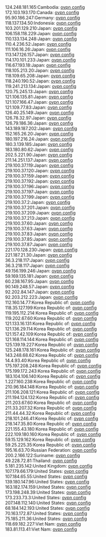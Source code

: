 124.248.181.165:Cambodia: [ovpn config](vpn/124_248_181_165.ovpn)  
172.103.193.170:Canada: [ovpn config](vpn/172_103_193_170.ovpn)  
95.90.186.247:Germany: [ovpn config](vpn/95_90_186_247.ovpn)  
118.137.134.50:Indonesia: [ovpn config](vpn/118_137_134_50.ovpn)  
103.201.129.210:Japan: [ovpn config](vpn/103_201_129_210.ovpn)  
106.158.118.229:Japan: [ovpn config](vpn/106_158_118_229.ovpn)  
110.133.134.248:Japan: [ovpn config](vpn/110_133_134_248.ovpn)  
110.4.236.52:Japan: [ovpn config](vpn/110_4_236_52.ovpn)  
111.106.16.26:Japan: [ovpn config](vpn/111_106_16_26.ovpn)  
113.147.126.157:Japan: [ovpn config](vpn/113_147_126_157.ovpn)  
114.170.101.233:Japan: [ovpn config](vpn/114_170_101_233.ovpn)  
116.67.193.18:Japan: [ovpn config](vpn/116_67_193_18.ovpn)  
118.105.213.20:Japan: [ovpn config](vpn/118_105_213_20.ovpn)  
118.109.65.208:Japan: [ovpn config](vpn/118_109_65_208.ovpn)  
118.240.190.52:Japan: [ovpn config](vpn/118_240_190_52.ovpn)  
119.241.213.134:Japan: [ovpn config](vpn/119_241_213_134.ovpn)  
120.75.245.13:Japan: [ovpn config](vpn/120_75_245_13.ovpn)  
121.106.135.81:Japan: [ovpn config](vpn/121_106_135_81.ovpn)  
121.107.166.47:Japan: [ovpn config](vpn/121_107_166_47.ovpn)  
121.109.77.83:Japan: [ovpn config](vpn/121_109_77_83.ovpn)  
126.40.25.149:Japan: [ovpn config](vpn/126_40_25_149.ovpn)  
126.78.32.97:Japan: [ovpn config](vpn/126_78_32_97.ovpn)  
126.79.186.36:Japan: [ovpn config](vpn/126_79_186_36.ovpn)  
143.189.187.202:Japan: [ovpn config](vpn/143_189_187_202.ovpn)  
152.165.26.20:Japan: [ovpn config](vpn/152_165_26_20.ovpn)  
180.197.216.24:Japan: [ovpn config](vpn/180_197_216_24.ovpn)  
180.3.139.185:Japan: [ovpn config](vpn/180_3_139_185.ovpn)  
183.180.80.62:Japan: [ovpn config](vpn/183_180_80_62.ovpn)  
202.5.221.90:Japan: [ovpn config](vpn/202_5_221_90.ovpn)  
211.14.251.137:Japan: [ovpn config](vpn/211_14_251_137.ovpn)  
219.100.37.119:Japan: [ovpn config](vpn/219_100_37_119.ovpn)  
219.100.37.120:Japan: [ovpn config](vpn/219_100_37_120.ovpn)  
219.100.37.159:Japan: [ovpn config](vpn/219_100_37_159.ovpn)  
219.100.37.192:Japan: [ovpn config](vpn/219_100_37_192.ovpn)  
219.100.37.196:Japan: [ovpn config](vpn/219_100_37_196.ovpn)  
219.100.37.197:Japan: [ovpn config](vpn/219_100_37_197.ovpn)  
219.100.37.199:Japan: [ovpn config](vpn/219_100_37_199.ovpn)  
219.100.37.2:Japan: [ovpn config](vpn/219_100_37_2.ovpn)  
219.100.37.201:Japan: [ovpn config](vpn/219_100_37_201.ovpn)  
219.100.37.209:Japan: [ovpn config](vpn/219_100_37_209.ovpn)  
219.100.37.213:Japan: [ovpn config](vpn/219_100_37_213.ovpn)  
219.100.37.60:Japan: [ovpn config](vpn/219_100_37_60.ovpn)  
219.100.37.63:Japan: [ovpn config](vpn/219_100_37_63.ovpn)  
219.100.37.83:Japan: [ovpn config](vpn/219_100_37_83.ovpn)  
219.100.37.85:Japan: [ovpn config](vpn/219_100_37_85.ovpn)  
219.100.37.87:Japan: [ovpn config](vpn/219_100_37_87.ovpn)  
221.170.128.230:Japan: [ovpn config](vpn/221_170_128_230.ovpn)  
221.187.21.30:Japan: [ovpn config](vpn/221_187_21_30.ovpn)  
36.3.218.117:Japan: [ovpn config](vpn/36_3_218_117.ovpn)  
36.3.218.117:Japan: [ovpn config](vpn/36_3_218_117.ovpn)  
49.156.199.246:Japan: [ovpn config](vpn/49_156_199_246.ovpn)  
59.169.135.181:Japan: [ovpn config](vpn/59_169_135_181.ovpn)  
60.238.167.95:Japan: [ovpn config](vpn/60_238_167_95.ovpn)  
90.149.248.57:Japan: [ovpn config](vpn/90_149_248_57.ovpn)  
92.202.84.147:Japan: [ovpn config](vpn/92_202_84_147.ovpn)  
92.203.212.223:Japan: [ovpn config](vpn/92_203_212_223.ovpn)  
112.160.14.77:Korea Republic of: [ovpn config](vpn/112_160_14_77.ovpn)  
118.35.127.199:Korea Republic of: [ovpn config](vpn/118_35_127_199.ovpn)  
119.195.112.214:Korea Republic of: [ovpn config](vpn/119_195_112_214.ovpn)  
119.202.67.60:Korea Republic of: [ovpn config](vpn/119_202_67_60.ovpn)  
121.133.16.131:Korea Republic of: [ovpn config](vpn/121_133_16_131.ovpn)  
121.136.29.114:Korea Republic of: [ovpn config](vpn/121_136_29_114.ovpn)  
121.157.42.109:Korea Republic of: [ovpn config](vpn/121_157_42_109.ovpn)  
121.168.114.144:Korea Republic of: [ovpn config](vpn/121_168_114_144.ovpn)  
125.139.19.227:Korea Republic of: [ovpn config](vpn/125_139_19_227.ovpn)  
125.248.178.161:Korea Republic of: [ovpn config](vpn/125_248_178_161.ovpn)  
143.248.68.62:Korea Republic of: [ovpn config](vpn/143_248_68_62.ovpn)  
14.4.93.40:Korea Republic of: [ovpn config](vpn/14_4_93_40.ovpn)  
175.197.208.248:Korea Republic of: [ovpn config](vpn/175_197_208_248.ovpn)  
175.199.172.243:Korea Republic of: [ovpn config](vpn/175_199_172_243.ovpn)  
183.104.106.140:Korea Republic of: [ovpn config](vpn/183_104_106_140.ovpn)  
1.227.160.238:Korea Republic of: [ovpn config](vpn/1_227_160_238.ovpn)  
210.96.184.148:Korea Republic of: [ovpn config](vpn/210_96_184_148.ovpn)  
211.106.208.121:Korea Republic of: [ovpn config](vpn/211_106_208_121.ovpn)  
211.194.124.132:Korea Republic of: [ovpn config](vpn/211_194_124_132.ovpn)  
211.203.67.60:Korea Republic of: [ovpn config](vpn/211_203_67_60.ovpn)  
211.33.207.32:Korea Republic of: [ovpn config](vpn/211_33_207_32.ovpn)  
211.44.44.32:Korea Republic of: [ovpn config](vpn/211_44_44_32.ovpn)  
218.101.246.41:Korea Republic of: [ovpn config](vpn/218_101_246_41.ovpn)  
218.147.35.80:Korea Republic of: [ovpn config](vpn/218_147_35_80.ovpn)  
221.155.43.180:Korea Republic of: [ovpn config](vpn/221_155_43_180.ovpn)  
222.109.180.160:Korea Republic of: [ovpn config](vpn/222_109_180_160.ovpn)  
59.15.129.162:Korea Republic of: [ovpn config](vpn/59_15_129_162.ovpn)  
59.25.225.35:Korea Republic of: [ovpn config](vpn/59_25_225_35.ovpn)  
195.16.63.70:Russian Federation: [ovpn config](vpn/195_16_63_70.ovpn)  
200.2.166.122:Suriname: [ovpn config](vpn/200_2_166_122.ovpn)  
49.228.72.81:Thailand: [ovpn config](vpn/49_228_72_81.ovpn)  
5.181.235.142:United Kingdom: [ovpn config](vpn/5_181_235_142.ovpn)  
107.179.66.179:United States: [ovpn config](vpn/107_179_66_179.ovpn)  
107.184.65.55:United States: [ovpn config](vpn/107_184_65_55.ovpn)  
139.180.147.96:United States: [ovpn config](vpn/139_180_147_96.ovpn)  
163.182.174.159:United States: [ovpn config](vpn/163_182_174_159.ovpn)  
173.198.248.39:United States: [ovpn config](vpn/173_198_248_39.ovpn)  
173.233.73.3:United States: [ovpn config](vpn/173_233_73_3.ovpn)  
207.148.112.140:United States: [ovpn config](vpn/207_148_112_140.ovpn)  
68.184.142.193:United States: [ovpn config](vpn/68_184_142_193.ovpn)  
70.163.172.87:United States: [ovpn config](vpn/70_163_172_87.ovpn)  
75.185.211.36:United States: [ovpn config](vpn/75_185_211_36.ovpn)  
118.69.182.227:Viet Nam: [ovpn config](vpn/118_69_182_227.ovpn)  
183.81.113.41:Viet Nam: [ovpn config](vpn/183_81_113_41.ovpn)  
